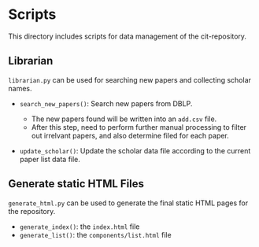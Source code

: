 # Scripts

This directory includes scripts for data management of the cit-repository.

## Librarian

`librarian.py` can be used for searching new papers and collecting scholar names.

* `search_new_papers()`: Search new papers from DBLP.
  * The new papers found will be written into an `add.csv` file.
  * After this step, need to perform further manual processing to filter out irrelvant papers, and also determine filed for each paper.

* `update_scholar()`: Update the scholar data file according to the current paper list data file.

## Generate static HTML Files

`generate_html.py` can be used to generate the final static HTML pages for the repository.

* `generate_index()`: the `index.html` file
* `generate_list()`: the `components/list.html` file